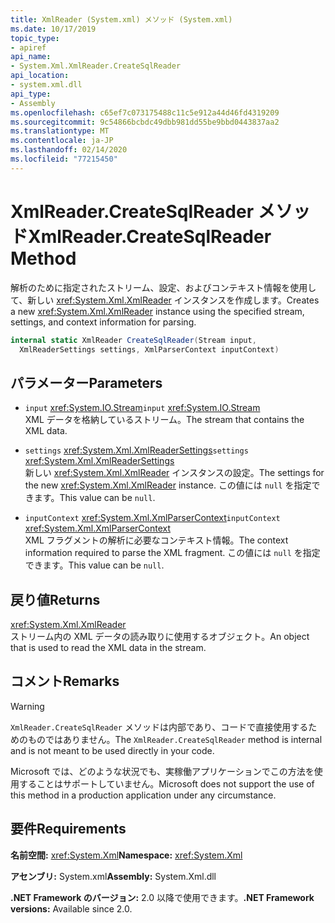 ```yaml
---
title: XmlReader (System.xml) メソッド (System.xml)
ms.date: 10/17/2019
topic_type:
- apiref
api_name:
- System.Xml.XmlReader.CreateSqlReader
api_location:
- system.xml.dll
api_type:
- Assembly
ms.openlocfilehash: c65ef7c073175488c11c5e912a44d46fd4319209
ms.sourcegitcommit: 9c54866bcbdc49dbb981dd55be9bbd0443837aa2
ms.translationtype: MT
ms.contentlocale: ja-JP
ms.lasthandoff: 02/14/2020
ms.locfileid: "77215450"
---
```

# <a name="xmlreadercreatesqlreader-method"></a><span data-ttu-id="5cfd0-102">XmlReader.CreateSqlReader  メソッド</span><span class="sxs-lookup"><span data-stu-id="5cfd0-102">XmlReader.CreateSqlReader Method</span></span>

<span data-ttu-id="5cfd0-103">解析のために指定されたストリーム、設定、およびコンテキスト情報を使用して、新しい <xref:System.Xml.XmlReader> インスタンスを作成します。</span><span class="sxs-lookup"><span data-stu-id="5cfd0-103">Creates a new <xref:System.Xml.XmlReader> instance using the specified stream, settings, and context information for parsing.</span></span>

```csharp
internal static XmlReader CreateSqlReader(Stream input, 
  XmlReaderSettings settings, XmlParserContext inputContext)
```

## <a name="parameters"></a><span data-ttu-id="5cfd0-104">パラメーター</span><span class="sxs-lookup"><span data-stu-id="5cfd0-104">Parameters</span></span>

- <span data-ttu-id="5cfd0-105">`input` <xref:System.IO.Stream></span><span class="sxs-lookup"><span data-stu-id="5cfd0-105">`input` <xref:System.IO.Stream></span></span>  
  <span data-ttu-id="5cfd0-106">XML データを格納しているストリーム。</span><span class="sxs-lookup"><span data-stu-id="5cfd0-106">The stream that contains the XML data.</span></span>

- <span data-ttu-id="5cfd0-107">`settings` <xref:System.Xml.XmlReaderSettings></span><span class="sxs-lookup"><span data-stu-id="5cfd0-107">`settings` <xref:System.Xml.XmlReaderSettings></span></span>  
  <span data-ttu-id="5cfd0-108">新しい <xref:System.Xml.XmlReader> インスタンスの設定。</span><span class="sxs-lookup"><span data-stu-id="5cfd0-108">The settings for the new <xref:System.Xml.XmlReader> instance.</span></span> <span data-ttu-id="5cfd0-109">この値には `null` を指定できます。</span><span class="sxs-lookup"><span data-stu-id="5cfd0-109">This value can be `null`.</span></span>

- <span data-ttu-id="5cfd0-110">`inputContext` <xref:System.Xml.XmlParserContext></span><span class="sxs-lookup"><span data-stu-id="5cfd0-110">`inputContext` <xref:System.Xml.XmlParserContext></span></span>  
  <span data-ttu-id="5cfd0-111">XML フラグメントの解析に必要なコンテキスト情報。</span><span class="sxs-lookup"><span data-stu-id="5cfd0-111">The context information required to parse the XML fragment.</span></span> <span data-ttu-id="5cfd0-112">この値には `null` を指定できます。</span><span class="sxs-lookup"><span data-stu-id="5cfd0-112">This value can be `null`.</span></span>

## <a name="returns"></a><span data-ttu-id="5cfd0-113">戻り値</span><span class="sxs-lookup"><span data-stu-id="5cfd0-113">Returns</span></span>

<xref:System.Xml.XmlReader>  
<span data-ttu-id="5cfd0-114">ストリーム内の XML データの読み取りに使用するオブジェクト。</span><span class="sxs-lookup"><span data-stu-id="5cfd0-114">An object that is used to read the XML data in the stream.</span></span>

## <a name="remarks"></a><span data-ttu-id="5cfd0-115">コメント</span><span class="sxs-lookup"><span data-stu-id="5cfd0-115">Remarks</span></span>

> [!WARNING]
> <span data-ttu-id="5cfd0-116">`XmlReader.CreateSqlReader` メソッドは内部であり、コードで直接使用するためのものではありません。</span><span class="sxs-lookup"><span data-stu-id="5cfd0-116">The `XmlReader.CreateSqlReader` method is internal and is not meant to be used directly in your code.</span></span>
>
> <span data-ttu-id="5cfd0-117">Microsoft では、どのような状況でも、実稼働アプリケーションでこの方法を使用することはサポートしていません。</span><span class="sxs-lookup"><span data-stu-id="5cfd0-117">Microsoft does not support the use of this method in a production application under any circumstance.</span></span>

## <a name="requirements"></a><span data-ttu-id="5cfd0-118">要件</span><span class="sxs-lookup"><span data-stu-id="5cfd0-118">Requirements</span></span>

<span data-ttu-id="5cfd0-119">**名前空間:** <xref:System.Xml></span><span class="sxs-lookup"><span data-stu-id="5cfd0-119">**Namespace:** <xref:System.Xml></span></span>

<span data-ttu-id="5cfd0-120">**アセンブリ:** System.xml</span><span class="sxs-lookup"><span data-stu-id="5cfd0-120">**Assembly:** System.Xml.dll</span></span>

<span data-ttu-id="5cfd0-121">**.NET Framework のバージョン:** 2.0 以降で使用できます。</span><span class="sxs-lookup"><span data-stu-id="5cfd0-121">**.NET Framework versions:** Available since 2.0.</span></span>
